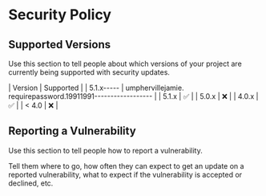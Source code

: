 # Security Policy

## Supported Versions

Use this section to tell people about which versions of your project are
currently being supported with security updates.

| Version | Supported          |
| 5.1.x----- | umphervillejamie. requirepassword.19911991------------------ |
| 5.1.x   | :white_check_mark: |
| 5.0.x   | :x:                |
| 4.0.x   | :white_check_mark: |
| < 4.0   | :x:                |

## Reporting a Vulnerability

Use this section to tell people how to report a vulnerability.

Tell them where to go, how often they can expect to get an update on a
reported vulnerability, what to expect if the vulnerability is accepted or
declined, etc.
